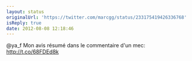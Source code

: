 ```yaml
---
layout: status
originalUrl: 'https://twitter.com/marcgg/status/233175419426336768'
isReply: true
date: 2012-08-08 12:18:46
---
```


@ya_f Mon avis résumé dans le commentaire d'un mec: http://t.co/68FDEd8k
